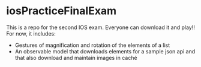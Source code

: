 # iosPracticeFinalExam
This is a repo for the second IOS exam. Everyone can download it and play!! For now, it includes: 

- Gestures of magnification and rotation of the elements of a list
- An observable model that downloads elements for a sample json api and that also download and maintain images in caché


